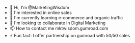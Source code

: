 - 👋 Hi, I'm @MarketingWisdom
- 👀 I'm interested in online sales
- 🌱 I'm currently learning e-commerce and organic traffic
- 💞️ I'm looking to collaborate in Digital Marketing
- 📫 How to contact me mktwisdom.gumroad.com
- ⚡ Fun fact: I offer partnership on gumroad with 50/50 sales

<!---
MarketingWisdom/MarketingWisdom is a ✨ special ✨ repository because its `README.md` (this file) appears on your GitHub profile.
You can click the Preview link to take a look at your changes.
--->
